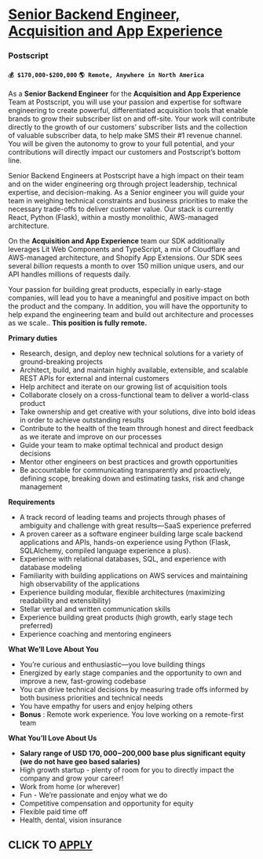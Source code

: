 # [Senior Backend Engineer, Acquisition and App Experience](https://www.remotewlb.com/apply/senior-backend-engineer-acquisition-and-app-experience)  
### Postscript  
#### `💰 $170,000-$200,000` `🌎 Remote, Anywhere in North America`  

As a **Senior Backend Engineer** for the **Acquisition and App Experience** Team at Postscript, you will use your passion and expertise for software engineering to create powerful, differentiated acquisition tools that enable brands to grow their subscriber list on and off-site. Your work will contribute directly to the growth of our customers’ subscriber lists and the collection of valuable subscriber data, to help make SMS their #1 revenue channel. You will be given the autonomy to grow to your full potential, and your contributions will directly impact our customers and Postscript’s bottom line.

Senior Backend Engineers at Postscript have a high impact on their team and on the wider engineering org through project leadership, technical expertise, and decision-making. As a Senior engineer you will guide your team in weighing technical constraints and business priorities to make the necessary trade-offs to deliver customer value. Our stack is currently React, Python (Flask), within a mostly monolithic, AWS-managed architecture.

On the **Acquisition and App Experience** team our SDK additionally leverages Lit Web Components and TypeScript, a mix of Cloudflare and AWS-managed architecture, and Shopify App Extensions. Our SDK sees several _billion_ requests a month to over 150 million unique users, and our API handles millions of requests daily.

Your passion for building great products, especially in early-stage companies, will lead you to have a meaningful and positive impact on both the product and the company. In addition, you will have the opportunity to help expand the engineering team and build out architecture and processes as we scale.. **This position is fully remote.**

**Primary duties**

  * Research, design, and deploy new technical solutions for a variety of ground-breaking projects
  * Architect, build, and maintain highly available, extensible, and scalable REST APIs for external and internal customers
  * Help architect and iterate on our growing list of acquisition tools
  * Collaborate closely on a cross-functional team to deliver a world-class product
  * Take ownership and get creative with your solutions, dive into bold ideas in order to achieve outstanding results
  * Contribute to the health of the team through honest and direct feedback as we iterate and improve on our processes
  * Guide your team to make optimal technical and product design decisions
  * Mentor other engineers on best practices and growth opportunities
  * Be accountable for communicating transparently and proactively, defining scope, breaking down and estimating tasks, risk and change management

**Requirements**

  * A track record of leading teams and projects through phases of ambiguity and challenge with great results—SaaS experience preferred
  * A proven career as a software engineer building large scale backend applications and APIs, hands-on experience using Python (Flask, SQLAlchemy, compiled language experience a plus).
  * Experience with relational databases, SQL, and experience with database modeling
  * Familiarity with building applications on AWS services and maintaining high observability of the applications
  * Experience building modular, flexible architectures (maximizing readability and extensibility)
  * Stellar verbal and written communication skills
  * Experience building great products (high growth, early stage tech preferred)
  * Experience coaching and mentoring engineers

**What We’ll Love About You**

  * You’re curious and enthusiastic—you love building things
  * Energized by early stage companies and the opportunity to own and improve a new, fast-growing codebase
  * You can drive technical decisions by measuring trade offs informed by both business priorities and technical needs
  * You have empathy for users and enjoy helping others
  * **Bonus** : Remote work experience. You love working on a remote-first team

**What You’ll Love About Us**

  * **Salary range of USD $170,000-$200,000 base plus significant equity (we do not have geo based salaries)**
  * High growth startup - plenty of room for you to directly impact the company and grow your career!
  * Work from home (or wherever)
  * Fun - We’re passionate and enjoy what we do
  * Competitive compensation and opportunity for equity
  * Flexible paid time off
  * Health, dental, vision insurance

  
## CLICK TO [APPLY](https://www.remotewlb.com/apply/senior-backend-engineer-acquisition-and-app-experience)

